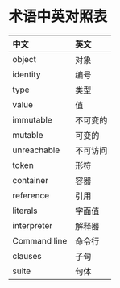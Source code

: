 # 术语中英对照表

中文|英文
:-|:-
object|对象
identity|编号
type|类型
value|值
immutable|不可变的
mutable|可变的
unreachable|不可访问
token|形符
container|容器
reference|引用
literals|字面值
interpreter|解释器
Command line|命令行
clauses|子句
suite|句体